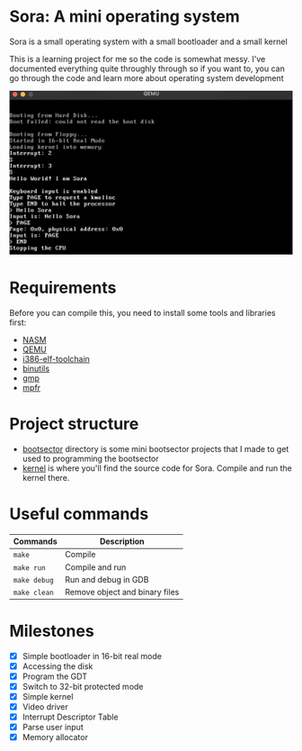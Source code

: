 # Sora: A mini operating system

Sora is a small operating system with a small bootloader and a small kernel

This is a learning project for me so the code is somewhat messy. I've documented everything quite throughly through so if you want to, you can go through the code and learn more about operating system development

![qemu emulation](img/os-emulate-qemu.png)

# Requirements

Before you can compile this, you need to install some tools and libraries first:

- [NASM](https://www.nasm.org/)
- [QEMU](https://www.qemu.org/)
- [i386-elf-toolchain](https://github.com/nativeos/i386-elf-toolchain/releases)
- [binutils](https://www.gnu.org/software/binutils/)
- [gmp](https://gmplib.org/)
- [mpfr](https://www.mpfr.org/)

# Project structure

- [bootsector](bootsector) directory is some mini bootsector projects that I made to get used to programming the bootsector
- [kernel](kernel) is where you'll find the source code for Sora. Compile and run the kernel there.

# Useful commands

| Commands | Description |
| --- | --- |
| `make` | Compile |
| `make run` | Compile and run|
| `make debug` | Run and debug in GDB |
| `make clean` | Remove object and binary files |

# Milestones

- [x] Simple bootloader in 16-bit real mode
- [x] Accessing the disk
- [x] Program the GDT
- [x] Switch to 32-bit protected mode
- [x] Simple kernel
- [x] Video driver
- [x] Interrupt Descriptor Table
- [x] Parse user input
- [x] Memory allocator
